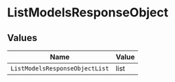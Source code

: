 # ListModelsResponseObject


## Values

| Name                           | Value                          |
| ------------------------------ | ------------------------------ |
| `ListModelsResponseObjectList` | list                           |